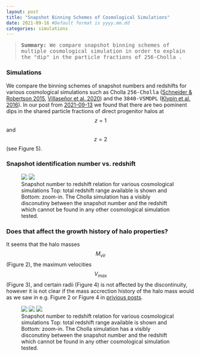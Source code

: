 ```yaml
---
layout: post
title: "Snapshot Binning Schemes of Cosmological Simulations"
date: 2021-09-16 #Default format is yyyy.mm.dd
categories: simulations
---
```


<blockquote><tt><b>Summary:</b> We compare snapshot binning schemes of multiple cosmological simulation in order to explain the "dip" in the particle fractions of 256-Cholla .</tt></blockquote>

### Simulations

We compare the binning schemes of snapshot numbers and redshifts for various cosmological simulations such as Cholla <tt>256-Cholla</tt> (<a href="https://ui.adsabs.harvard.edu/abs/2015ApJS..217...24S">Schneider &amp; Robertson 2015</a>, <a href="https://ui.adsabs.harvard.edu/abs/2020arXiv200906652V">Villase&ntilde;or et al. 2020</a>) and the <tt>3840-VSMDPL</tt> (<a href="https://arxiv.org/abs/1411.4001">Klypin et al. 2016</a>). In our post from <a href="https://dstoppacher.github.io/Shared-particle-fractions-in-direct-progenitors/">2021-09-13</a> we found that there are two pominent dips in the shared particle fractions of direct progenitor halos at $$z=1$$ and $$z=2$$ (see Figure 5).

### Snapshot identification number vs. redshift

<figure>
  <img src="{{ site.baseurl }}/plots/2021-09-14_DM-simulation_z-SN-relation_zoom-out.png">
  <img src="{{ site.baseurl }}/plots/2021-09-14_DM-simulation_z-SN-relation.png">
  <figcaption>Snapshot number to redshift relation for various cosmological simulations Top: total redshift range available is shown and Bottom: zoom-in. The Cholla simulation has a visibly disconutiny between the snapshot number and the redshift which cannot be found in any other cosmological simulation tested. 
  </figcaption>
</figure>

### Does that affect the growth history of halo properties?

It seems that the halo masses $$M_{vir}$$ (Figure 2), the maximum velocities $$V_{max}$$ (Figure 3), and certain radii (Figure 4) is not affected by the discontinuity, however it is not clear if the mass accrection history of the halo mass would as we saw in e.g. Figure 2 or Figure 4 in <a href="https://dstoppacher.github.io/A-testrun-on-merger-trees-part-IV/"> privious posts</a>.

<figure>
  <img src="{{ site.baseurl }}/plots/2021-09-13_merger_trees_CT_mvir.png">
  <img src="{{ site.baseurl }}/plots/2021-09-13_merger_trees_CT_vmax.png">
  <img src="{{ site.baseurl }}/plots/2021-09-13_merger_trees_CT_radii.png">
  <figcaption>Snapshot number to redshift relation for various cosmological simulations Top: total redshift range available is shown and Bottom: zoom-in. The Cholla simulation has a visibly disconutiny between the snapshot number and the redshift which cannot be found in any other cosmological simulation tested. 
  </figcaption>
</figure>



